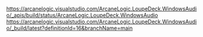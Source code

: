 https://arcanelogic.visualstudio.com/ArcaneLogic.LoupeDeck.WindowsAudio/_apis/build/status/ArcaneLogic.LoupeDeck.WindowsAudio
https://arcanelogic.visualstudio.com/ArcaneLogic.LoupeDeck.WindowsAudio/_build/latest?definitionId=16&branchName=main
